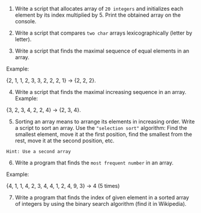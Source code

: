 01. Write a script that allocates array of ``20 integers`` and initializes each element by its index multiplied by 5. Print the obtained array on the console.

02. Write a script that compares ``two char`` arrays lexicographically (letter by letter).

03. Write a script that finds the maximal sequence of equal elements in an array.
 
 Example: 
 
 {2, 1, 1, 2, 3, 3, 2, 2, 2, 1} -> {2, 2, 2}.

04. Write a script that finds the maximal increasing sequence in an array. 
 Example: 
 
 {3, 2, 3, 4, 2, 2, 4} -> {2, 3, 4}.

05. Sorting an array means to arrange its elements in increasing order. Write a script to sort an array. Use the ``"selection sort"`` algorithm: Find the smallest element, move it at the first position, find the smallest from the rest, move it at the second position, etc.

 ``Hint: Use a second array``

06. Write a program that finds the ``most frequent number`` in an array. 
 
 Example:
 
 {4, 1, 1, 4, 2, 3, 4, 4, 1, 2, 4, 9, 3} -> 4 (5 times)

07. Write a program that finds the index of given element in a sorted array of integers by using the binary search algorithm (find it in Wikipedia).
